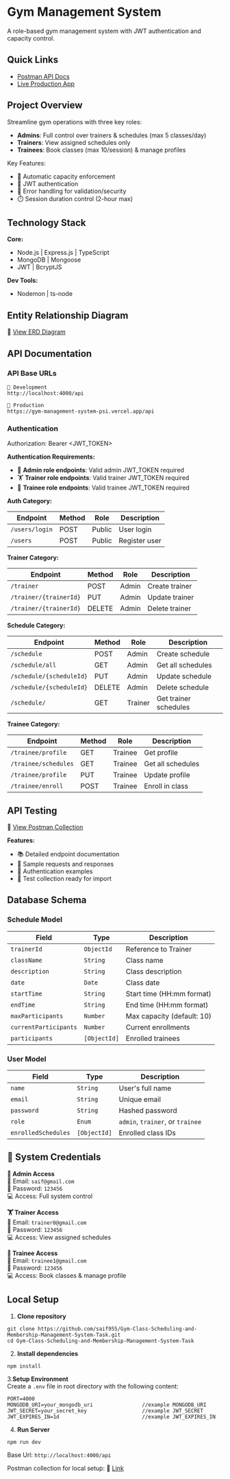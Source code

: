 # Gym Management System

A role-based gym management system with JWT authentication and capacity control.

## Quick Links

- [Postman API Docs](https://documenter.getpostman.com/view/41550644/2sB2cYe1Fn)  
- [Live Production App](https://gym-management-system-psi.vercel.app)

## Project Overview

Streamline gym operations with three key roles:
- **Admins**: Full control over trainers & schedules (max 5 classes/day)
- **Trainers**: View assigned schedules only
- **Trainees**: Book classes (max 10/session) & manage profiles

Key Features:
- 🛑 Automatic capacity enforcement
- 🔐 JWT authentication
- 🚦 Error handling for validation/security
- ⏱️ Session duration control (2-hour max)

## Technology Stack

**Core:**
- Node.js | Express.js | TypeScript
- MongoDB | Mongoose
- JWT | BcryptJS

**Dev Tools:**
- Nodemon | ts-node

## Entity Relationship Diagram

🔗 [View ERD Diagram](https://drive.google.com/file/d/1-BsYnYpAb-6_QDKZP7itFMxf4W0OtF0g/view?usp=drive_link)

## API Documentation

### API Base URLs

`🔧 Development`  
`http://localhost:4000/api`

`🚀 Production`  
`https://gym-management-system-psi.vercel.app/api`

### Authentication

Authorization: Bearer <JWT_TOKEN>

**Authentication Requirements:**
- 🔐 **Admin role endpoints**: Valid admin JWT_TOKEN required
- 🏋️ **Trainer role endpoints**: Valid trainer JWT_TOKEN required
- 🧘 **Trainee role endpoints**: Valid trainee JWT_TOKEN required

**Auth Category:**

 | Endpoint               | Method | Role       | Description                     |
 |------------------------|--------|------------|---------------------------------|
 |`/users/login`          | POST   | Public     | User login                      |
 |`/users`                | POST   | Public     | Register user                   |

**Trainer Category:**
 
 | Endpoint               | Method | Role       | Description                     |
 |------------------------|--------|------------|---------------------------------|
 |`/trainer`              | POST   | Admin      | Create trainer                  |
 |`/trainer/{trainerId}`  | PUT    | Admin      | Update trainer                  |
 |`/trainer/{trainerId}`  | DELETE | Admin      | Delete trainer                  |
 
  **Schedule Category:**
  
 | Endpoint                | Method | Role       | Description                    |
 |-------------------------|--------|------------|--------------------------------|
 | `/schedule`             | POST   | Admin      | Create schedule                |
 | `/schedule/all`         | GET    | Admin      | Get all schedules              |
 | `/schedule/{scheduleId}`| PUT    | Admin      | Update schedule                |
 | `/schedule/{scheduleId}`| DELETE | Admin      | Delete schedule                |
 | `/schedule/`            | GET    | Trainer    | Get trainer schedules          |
 
**Trainee Category:**
  
 | Endpoint                | Method | Role       | Description                    |
 |-------------------------|--------|------------|--------------------------------|
 | `/trainee/profile`      | GET    | Trainee    | Get profile                    |
 | `/trainee/schedules`    | GET    | Trainee    | Get all schedules              |
 | `/trainee/profile`      | PUT    | Trainee    | Update profile                 |
 | `/trainee/enroll`       | POST   | Trainee    | Enroll in class                |

## API Testing

🔗 [View Postman Collection](https://documenter.getpostman.com/view/41550644/2sB2cYe1Fn) 

**Features:**
- 📚 Detailed endpoint documentation
- 🔄 Sample requests and responses
- 🔐 Authentication examples
- 🧩 Test collection ready for import

## Database Schema

### Schedule Model

| Field               | Type            | Description                          |
|---------------------|-----------------|--------------------------------------|
| `trainerId`         | `ObjectId`      | Reference to Trainer                 |
| `className`         | `String`        | Class name                           |
| `description`       | `String`        | Class description                    |
| `date`              | `Date`          | Class date                           |
| `startTime`         | `String`        | Start time (HH:mm format)            |
| `endTime`           | `String`        | End time (HH:mm format)              |
| `maxParticipants`   | `Number`        | Max capacity (default: 10)           |
| `currentParticipants` | `Number`      | Current enrollments                  |
| `participants`      | `[ObjectId]`    | Enrolled trainees                    |

### User Model

| Field               | Type            | Description                          |
|---------------------|-----------------|--------------------------------------|
| `name`              | `String`        | User's full name                     |
| `email`             | `String`        | Unique email                         |
| `password`          | `String`        | Hashed password                      |
| `role`              | `Enum`          | `admin`, `trainer`, or `trainee`     |
| `enrolledSchedules` | `[ObjectId]`    | Enrolled class IDs                   |


## 🔐 System Credentials

**👑 Admin Access**  
📧 Email: `saif@gmail.com`  
🔑 Password: `123456`  
💻 Access: Full system control  

**🏋️ Trainer Access**  
📧 Email: `trainer0@gmail.com`  
🔑 Password: `123456`  
💻 Access: View assigned schedules  

**🧘 Trainee Access**  
📧 Email: `trainee1@gmail.com`  
🔑 Password: `123456`  
💻 Access: Book classes & manage profile  

## Local Setup

1. **Clone repository**
```
git clone https://github.com/saif955/Gym-Class-Scheduling-and-Membership-Management-System-Task.git
cd Gym-Class-Scheduling-and-Membership-Management-System-Task
```
2. **Install dependencies**
```
npm install
```
3.**Setup Environment**  
   Create a `.env` file in root directory with the following content:
```
PORT=4000
MONGODB_URI=your_mongodb_uri                //example MONGODB_URI
JWT_SECRET=your_secret_key                  //example JWT_SECRET
JWT_EXPIRES_IN=1d                           //example JWT_EXPIRES_IN
```
4. **Run Server**
```
npm run dev
```
  Base Url: ```http://localhost:4000/api```
  
  Postman collection for local setup: 🔗 [Link](https://documenter.getpostman.com/view/41550644/2sB2cYe1LF)


